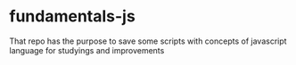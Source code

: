 # fundamentals-js
That repo has the purpose to save some scripts with concepts of javascript language for studyings and improvements
